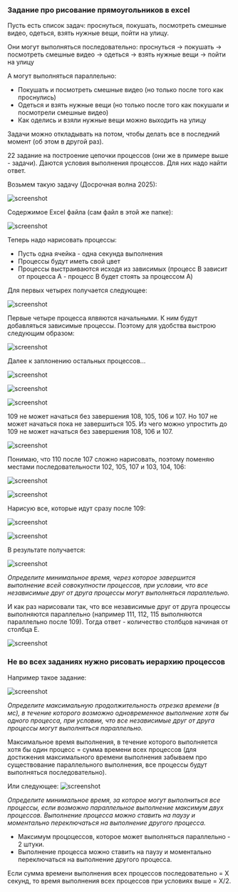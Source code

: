 ### Задание про рисование прямоугольников в excel

Пусть есть список задач: проснуться, покушать, посмотреть смешные видео, одеться, взять нужные вещи, пойти на улицу.

Они могут выполняться последовательно: проснуться -> покушать -> посмотреть смешные видео -> одеться -> взять нужные вещи -> пойти на улицу

А могут выполняться параллельно:
- Покушать и посмотреть смешные видео (но только после того как проснулись)
- Одеться и взять нужные вещи (но только после того как покушали и посмотрели смешные видео)
- Как оделись и взяли нужные вещи можно выходить на улицу

Задачи можно откладывать на потом, чтобы делать все в последний момент (об этом в другой раз).

22 задание на построение цепочки процессов (они же в примере выше - задачи).
Даются условия выполнения процессов. Для них надо найти ответ.

Возьмем такую задачу (Досрочная волна 2025):

![screenshot](1.png)

Содержимое Excel файла (сам файл в этой же папке):

![screenshot](2.png)

Теперь надо нарисовать процессы:
- Пусть одна ячейка - одна секунда выполнения
- Процессы будут иметь свой цвет
- Процессы выстраиваются исходя из зависимых (процесс B зависит от процесса A - процесс B будет стоять за процессом A)

Для первых четырех получается следующее:

![screenshot](3.png)

Первые четыре процесса ялвяются начальными. К ним будут добавляться зависимые процессы. Поэтому для удобства выстрою следующим образом:

![screenshot](4.png)

Далее к заплонению остальных процессов...

![screenshot](5.png)

![screenshot](6.png)

![screenshot](7.png)

109 не может начаться без завершения 108, 105, 106 и 107. Но 107 не может начаться пока не завершиться 105. Из чего можно упростить до 109 не может начаться без завершения 108, 106 и 107.

![screenshot](8.png)

Понимаю, что 110 после 107 сложно нарисовать, поэтому поменяю местами последовательности 102, 105, 107 и 103, 104, 106:

![screenshot](9.png)

![screenshot](10.png)

Нарисую все, которые идут сразу после 109:

![screenshot](11.png)

![screenshot](12.png)

В результате получается:

![screenshot](13.png)

*Определите минимальное время, через которое завершится выполнение всей совокупности процессов, при условии, что все независимые друг от друга процессы могут выполняться параллельно.*

И как раз нарисовали так, что все независимые друг от друга процессы выполняются параллельно (например 111, 112, 115 выполняются параллельно после 109). Тогда ответ - количество столбцов начиная от столбца E.

![screenshot](14.png)

### Не во всех заданиях нужно рисовать иерархию процессов
Например такое задание:

![screenshot](15.png)

*Определите максимальную продолжительность отрезка времени (в мс), в течение которого возможно одновременное выполнение хотя бы одного процесса, при условии, что все независимые друг от друга процессы могут выполняться параллельно.*

Максимальное время выполнения, в течение которого выполняется хотя бы один процесс = сумма времени всех процессов (для достижения максимального времени выполнения забываем про существование параллельного выполнения, все процессы будут выполняться последовательно).

Или следующее:
![screenshot](16.png)

*Определите минимальное время, за которое могут выполниться все процессы, если возможно параллельное выполнение максимум двух процессов. Выполнение процесса можно ставить на паузу и моментально переключаться на выполнение другого процесса.*

- Максимум процоцессов, которое может выполняться параллельно - 2 штуки.
- Выполнение процесса можно ставить на паузу и моментально переключаться на выполнение другого процесса.

Если сумма времени выполнения всех процессов последовательно = X секунд, то время выполнения всех процессов при условиях выше = X/2.
